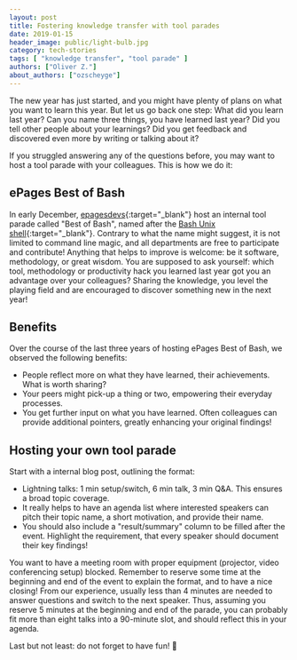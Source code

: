 ```yaml
---
layout: post
title: Fostering knowledge transfer with tool parades
date: 2019-01-15
header_image: public/light-bulb.jpg
category: tech-stories
tags: [ "knowledge transfer", "tool parade" ]
authors: ["Oliver Z."]
about_authors: ["ozscheyge"]
---
```


The new year has just started, and you might have plenty of plans on what you want to learn this year.
But let us go back one step: What did you learn last year?
Can you name three things, you have learned last year?
Did you tell other people about your learnings?
Did you get feedback and discovered even more by writing or talking about it?

If you struggled answering any of the questions before, you may want to host a tool parade with your colleagues.
This is how we do it:

## ePages Best of Bash

In early December, [epagesdevs](https://twitter.com/epagesdevs){:target="_blank"} host an internal tool parade called "Best of Bash", named after the [Bash Unix shell](https://en.wikipedia.org/wiki/Bash_(Unix_shell)){:target="_blank"}.
Contrary to what the name might suggest, it is not limited to command line magic, and all departments are free to participate and contribute!
Anything that helps to improve is welcome: be it software, methodology, or great wisdom.
You are supposed to ask yourself: which tool, methodology or productivity hack you learned last year got you an advantage over your colleagues?
Sharing the knowledge, you level the playing field and are encouraged to discover something new in the next year!

## Benefits

Over the course of the last three years of hosting ePages Best of Bash, we observed the following benefits:

* People reflect more on what they have learned, their achievements. What is worth sharing?
* Your peers might pick-up a thing or two, empowering their everyday processes.
* You get further input on what you have learned. Often colleagues can provide additional pointers, greatly enhancing your original findings!

## Hosting your own tool parade

Start with a internal blog post, outlining the format:

* Lightning talks: 1 min setup/switch, 6 min talk, 3 min Q&A. This ensures a broad topic coverage.
* It really helps to have an agenda list where interested speakers can pitch their topic name, a short motivation, and provide their name.
* You should also include a "result/summary" column to be filled after the event. Highlight the requirement, that every speaker should document their key findings!

You want to have a meeting room with proper equipment (projector, video conferencing setup) blocked.
Remember to reserve some time at the beginning and end of the event to explain the format, and to have a nice closing!
From our experience, usually less than 4 minutes are needed to answer questions and switch to the next speaker.
Thus, assuming you reserve 5 minutes at the beginning and end of the parade, you can probably fit more than eight talks into a 90-minute slot, and should reflect this in your agenda.

Last but not least: do not forget to have fun! 🙂
